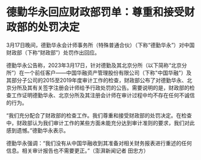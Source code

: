 # 德勤华永回应财政部罚单：尊重和接受财政部的处罚决定

3月17日晚间，德勤华永会计师事务所（特殊普通合伙）（下称“德勤华永”）对中国财政部（下称“财政部”）处罚作出回应。

德勤华永公告称，2023年3月17日，针对德勤及其北京分所（以下简称“北京分所”）在一个前任客户——中国华融资产管理股份有限公司（下称"中国华融"）及其部分子公司的2015至2019年度审计工作的检查，财政部公布了对德勤华永、北京分所及其有关签字注册会计师给予行政处罚的公告。需要说明的是，财政部的检查工作证明德勤华永、北京分所及其注册会计师在审计过程中均不存在任何不诚信的行为。

“我们充分配合了财政部的检查工作。我们尊重和接受财政部的处罚决定。在检查中，财政部认为我们审计工作的某些方面未能充分达到审计准则的要求，我们对此感到遗憾。”德勤华永表示。

德勤华永强调：“我们没有从中国华融收到其准备对相关财务报表进行重述的任何信息。相关审计报告也不需要更正。”（澎湃新闻记者 田忠方）

